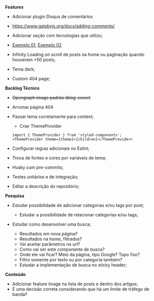 **Features**

- Adicionar plugin Disqus de comentários
 - https://www.gatsbyjs.org/docs/adding-comments/

- Adicionar seção com tecnologias que utilizo;
 - [Exemplo 01](https://preview.themeforest.net/item/arter-cv-resume-portfolio-web-app-template/full_screen_preview/27008333?_ga=2.216075988.370116323.1607660090-1265588602.1607660075), [Exemplo 02](https://preview.themeforest.net/item/oblas-angular-portfolio-web-application/full_screen_preview/23654405?_ga=2.172633248.2001170672.1607660092-1265588602.1607660075)

- Infinity Loading on scroll de posts na home ou paginação quando houverem +50 posts;

- Tema dark;

- Custom 404 page;


**Backlog Técnico**

- ~~Opengraph image padrão (blog-cover)~~

- Arrumar página 404

- Passar tema corretamente para context;
  - Criar ThemeProvider
  ```
  import { ThemeProvider } from 'styled-components';
  <ThemeProvider theme={theme}>{children}</ThemeProvider>
  ```

- Configurar regras adicionais no Eslint;

- Troca de fontes e cores por variáveis de tema;

- Husky com pre-commits;

- Testes unitários e de integração;

- Editar a descrição do repositório;

**Pesquisa**

- Estudar possibilidade de adicionar categorias e/ou tags por post;
  - Estudar a possibilidade de relacionar categorias e/ou tags;

- Estudar como desenvolver uma busca;
  - Resultados em nova página?
  - Resultados na home, filtrados?
  - Vai aceitar parâmetros na url?
  - Como vai ser este componente de busca?
  - Onde ele vai ficar? Meio da página, tipo Google? Topo fixo?
  - Filtro somente por texto ou por categoria também?
  - Estudar a implementação de busca no sticky header;


**Conteúdo**

- Adicionar feature image na lista de posts e dentro dos artigos;
 - É uma decisão correta considerando que há um limite de tráfego de banda?
